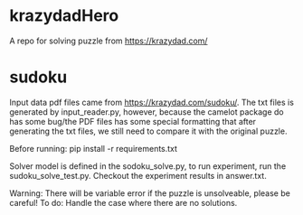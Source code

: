 # krazydadHero
A repo for solving puzzle from https://krazydad.com/

# sudoku
Input data pdf files came from https://krazydad.com/sudoku/. The txt files is generated by input_reader.py, however, because the camelot package do has some bug/the PDF files has some special formatting that after generating the txt files, we still need to compare it with the original puzzle.

Before running: pip install -r requirements.txt

Solver model is defined in the sodoku_solve.py, to run experiment, run the sudoku_solve_test.py.
Checkout the experiment results in answer.txt.

Warning: There will be variable error if the puzzle is unsolveable, please be careful!
To do: Handle the case where there are no solutions.